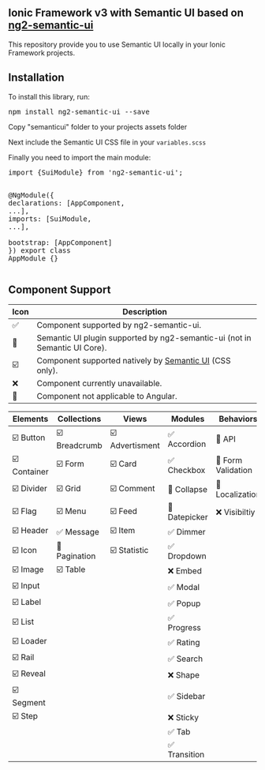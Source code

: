 ## Ionic Framework v3 with Semantic UI based on   <a href="https://github.com/edcarroll/ng2-semantic-ui/">ng2-semantic-ui</a>

This repository provide you to use Semantic UI locally in your Ionic Framework projects.

## Installation 
<p>To install this library, run:</p>
<demo-codeblock language="bash" _nghost-c7="">
<pre>npm <span class="token function">install</span> ng2-semantic-ui --save</pre>
</demo-codeblock>
<p>Copy "semanticui" folder to your projects assets folder</p>    
<p>Next include the Semantic UI CSS file in your <code>variables.scss</code></p>
<p>Finally you need to import the main module:</p>
<demo-codeblock  language="typescript">
<pre><span>import</span> <span>{</span>SuiModule<span>}</span> from <span>'ng2-semantic-ui'</span><span>;</span>

@<span>NgModule</span><span>(</span><span>{</span>
    declarations<span>:</span> <span>[</span>AppComponent<span>,</span> <span>.</span><span>.</span><span>.</span><span>]</span><span>,</span>
    imports<span>:</span> <span>[</span>SuiModule<span>,</span> <span >.</span><span>.</span><span>.</span><span>]</span><span>,</span>  
    bootstrap<span>:</span> <span >[</span>AppComponent<span>]</span>
<span>}</span><span>)</span>
<span>export</span> <span>class</span> <span>AppModule</span> <span>{</span><span>}</span>
</pre>
</demo-codeblock>


## Component Support

|           Icon          |                                      Description                                    |
|-------------------------|-------------------------------------------------------------------------------------|
| :white_check_mark:      | Component supported by ng2-semantic-ui.                                             |
| :rocket:                | Semantic UI plugin supported by ng2-semantic-ui (not in Semantic UI Core).          |
| :ballot_box_with_check: | Component supported natively by [Semantic UI](https://semantic-ui.com/) (CSS only). |
| :x:                     | Component currently unavailable.                                                    |
| :no_entry_sign:         | Component not applicable to Angular.                                                |

|              Elements              |            Collections             |                   Views                  |              Modules              |              Behaviors              |
|------------------------------------|------------------------------------|------------------------------------------|-----------------------------------|-------------------------------------|
| :ballot_box_with_check: Button     | :ballot_box_with_check: Breadcrumb | :ballot_box_with_check: Advertisment     | :white_check_mark: Accordion      | :no_entry_sign: API                 |
| :ballot_box_with_check: Container  | :ballot_box_with_check: Form       | :ballot_box_with_check: Card             | :white_check_mark: Checkbox       | :no_entry_sign: Form Validation     |
| :ballot_box_with_check: Divider    | :ballot_box_with_check: Grid       | :ballot_box_with_check: Comment          | :rocket: Collapse                 | :rocket: Localization               |
| :ballot_box_with_check: Flag       | :ballot_box_with_check: Menu       | :ballot_box_with_check: Feed             | :rocket: Datepicker               | :x: Visibiltiy                      |
| :ballot_box_with_check: Header     | :white_check_mark: Message         | :ballot_box_with_check: Item             | :white_check_mark: Dimmer         |                                     |
| :ballot_box_with_check: Icon       | :rocket: Pagination                | :ballot_box_with_check: Statistic        | :white_check_mark: Dropdown       |                                     |
| :ballot_box_with_check: Image      | :ballot_box_with_check: Table      |                                          | :x: Embed                         |                                     |
| :ballot_box_with_check: Input      |                                    |                                          | :white_check_mark: Modal          |                                     |
| :ballot_box_with_check: Label      |                                    |                                          | :white_check_mark: Popup          |                                     |
| :ballot_box_with_check: List       |                                    |                                          | :white_check_mark: Progress       |                                     |
| :ballot_box_with_check: Loader     |                                    |                                          | :white_check_mark: Rating         |                                     |
| :ballot_box_with_check: Rail       |                                    |                                          | :white_check_mark: Search         |                                     |
| :ballot_box_with_check: Reveal     |                                    |                                          | :x: Shape                         |                                     |
| :ballot_box_with_check: Segment    |                                    |                                          | :white_check_mark: Sidebar        |                                     |
| :ballot_box_with_check: Step       |                                    |                                          | :x: Sticky                        |                                     |
|                                    |                                    |                                          | :white_check_mark: Tab            |                                     |
|                                    |                                    |                                          | :white_check_mark: Transition     |                                     |
